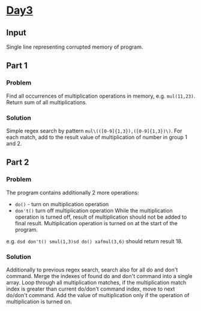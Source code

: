 # [Day3](https://adventofcode.com/2024/day/3)

## Input
Single line representing corrupted memory of program.

## Part 1

### Problem
Find all occurrences of multiplication operations in memory, e.g. `mul(11,23)`. Return sum of all multiplications.

### Solution
Simple regex search by pattern `mul\(([0-9]{1,3}),([0-9]{1,3})\)`. 
For each match, add to the result value of multiplication of number in group 1 and 2.
## Part 2
### Problem
The program contains additionally 2 more operations:
- `do()` - turn on multiplication operation
- `don't()` turn off multiplication operation
While the multiplication operation is turned off, result of multiplication should not be added to final result.
Multiplication operation is turned on at the start of the program.

e.g.
`dsd don't() smul(1,3)sd do() xafmul(3,6)` should return result 18.

### Solution
Additionally to previous regex search, search also for all do and don't command.
Merge the indexes of found do and don't command into a single array.
Loop through all multiplication matches, if the multiplication match index is greater than current do/don't command index, move to next do/don't command.
Add the value of multiplication only if the operation of multiplication is turned on.



